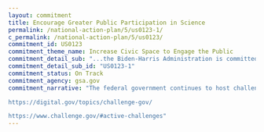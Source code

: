 ```yaml
---
layout: commitment
title: Encourage Greater Public Participation in Science
permalink: /national-action-plan/5/us0123-1/
c_permalink: /national-action-plan/5/us0123/
commitment_id: US0123
commitment_theme_name: Increase Civic Space to Engage the Public
commitment_detail_sub: "...the Biden-Harris Administration is committed to supporting citizen science efforts, such as the challenge launched earlier this year in partnership with the U.K. Government to develop privacy-preserving solutions for training artificial intelligence models."
commitment_detail_sub_id: "US0123-1"
commitment_status: On Track
commitment_agency: gsa.gov
commitment_narrative: "The federal government continues to host challenges that support citizen science efforts. The challenges are posted regularly at the following sites:

https://digital.gov/topics/challenge-gov/

https://www.challenge.gov/#active-challenges"
---
```



